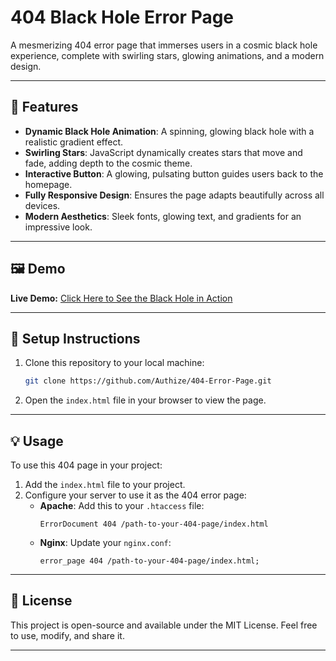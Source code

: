 # 404 Black Hole Error Page

A mesmerizing 404 error page that immerses users in a cosmic black hole experience, complete with swirling stars, glowing animations, and a modern design.

---

## 🌌 Features
- **Dynamic Black Hole Animation**: A spinning, glowing black hole with a realistic gradient effect.
- **Swirling Stars**: JavaScript dynamically creates stars that move and fade, adding depth to the cosmic theme.
- **Interactive Button**: A glowing, pulsating button guides users back to the homepage.
- **Fully Responsive Design**: Ensures the page adapts beautifully across all devices.
- **Modern Aesthetics**: Sleek fonts, glowing text, and gradients for an impressive look.

---

## 🖼️ Demo
**Live Demo:** [Click Here to See the Black Hole in Action](https://404-jet.vercel.app/)  

---

## 📂 Setup Instructions
1. Clone this repository to your local machine:
   ```bash
   git clone https://github.com/Authize/404-Error-Page.git
   ```
2. Open the `index.html` file in your browser to view the page.

---

## 💡 Usage
To use this 404 page in your project:
1. Add the `index.html` file to your project.
2. Configure your server to use it as the 404 error page:
   - **Apache**: Add this to your `.htaccess` file:
     ```
     ErrorDocument 404 /path-to-your-404-page/index.html
     ```
   - **Nginx**: Update your `nginx.conf`:
     ```
     error_page 404 /path-to-your-404-page/index.html;
     ```

---

## 📜 License
This project is open-source and available under the MIT License. Feel free to use, modify, and share it.

---
